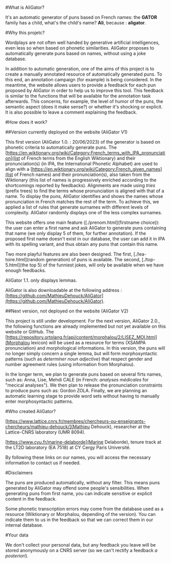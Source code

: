 #What is AliGator?

It's an automatic generator of puns based on French names: the **GATOR** family has a child, what's the child's name? **Ali**, because : **aligator**. 

#Why this projetc?

Wordplays are not often well handed by generative artificial intelligences, even less so when based on phonetic similarities. AliGator proposes to automatically generate puns based on names, without using a joke database. 

In addition to automatic generation, one of the aims of this project is to create a manually annotated resource of automatically generated puns. To this end, an annotation campaign (for example) is being considered. In the meantime, the website allows users to provide a feedback for each pun proposed by AliGator in order to help us to improve this tool. This feedback is similar to the functions that will be available for the annotation task afterwards. This concerns, for example, the level of humor of the puns, the semantic aspect (does it make sense?) or whether it's shocking or explicit. It is also possible to leave a comment explaining the feedback. 

#How does it work?

##Version currently deployed on the website (AliGator V1)

This first version (AliGator 1.0. : 20/06/2023) of the generator is based on phonetic criteria to automatically generate puns. The [https://en.wiktionary.org/wiki/Category:French_terms_with_IPA_pronunciation](list of French terms from the English Wiktionary) and their pronunciation(s) (in IPA, the International Phonetic Alphabet) are used to align with a  [https://en.wiktionary.org/wiki/Category:French_given_names](list of French names) and their pronunciation(s), also taken from the Wiktionary (this list of names is progressively enriched according to the shortcomings reported by feedbacks). Alignments are made using _tries_ (prefix trees) to find the terms whose pronunciation is aligned with that of a name. To display the puns, AliGator identifies and shows the names whose pronunciation in French matches the rest of the term. To achieve this, we applied a list of rules that generate surnames with different levels of complexity. AliGator randomly displays one of the less complex surnames.

This website offers one main feature ([./prenom.html](firstname choice)): the user can enter a first name and ask AliGator to generate puns containing that name (we only display 5 of them, for further annotation). If the proposed first name doesn't exist in our database, the user can add it in IPA with its spelling variant, and thus obtain any puns that contain this name. 

Two more playful features are also been designed. The first, [./lea-toire.html](random generation)  of puns is available. The second, [./top-5.html](the top 5) of the funniest jokes, will only be available when we have enough feedbacks.

AliGator 1.1. only displays lemmas. 

AliGator is also downloadable at the following address : [https://github.com/MathieuDehouck/AliGator](https://github.com/MathieuDehouck/AliGator).

##Next version, not deployed on the website (AliGator V2)

This project is still under development. For the next version, AliGator 2.0., the following functions are already implemented but not yet available on this website or GitHub. The [https://repository.ortolang.fr/api/content/morphalou/2/LISEZ_MOI.html](Morphalou lexicon) will be used as a resource for terms (XSAMPA pronunciation) and morphological informations. In this version, the puns will no longer simply concern a single lemma, but will form morphosyntactic patterns (such as _determiner_ _noun_ _adjective_) that respect gender and number agreement rules (using information from Morphalou).

In the longer term, we plan to generate puns based on several firts names, such as: Anna, Lise, Mehdi CALE (in French: _analyses médicales_ for "mecical analyses"). We then plan to release the pronunciation constraints to produce puns such as: Gordon ZOLA. Finally, we are planning an automatic learning stage to provide word sets without having to manually enter morphosyntactic patterns.

#Who created AliGator?

[https://www.lattice.cnrs.fr/membres/chercheurs-ou-enseignants-chercheurs/mathieu-dehouck/](Mathieu Dehouck), researcher at the Lattice-CNRS laboratory (UMR 8094).

[https://www.cyu.fr/marine-delaborde](Marine Delaborde), tenure track at the LT2D laboratory (EA 7518) at CY Cergy Paris Université.

By following these links on our names, you will access the necessary information to contact us if needed.

#Disclaimers

The puns are produced automatically, without any filter. This means puns generated by AliGator may offend some people's sensibilities. When generating puns from first name, you can indicate sensitive or explicit content in the feedback.

Some phonetic transcription errors may come from the database used as a resource (Wiktionary or Morphalou, depending of the version). You can indicate them to us in the feedback so that we can correct them in our internal database.

#Your data

We don't collect your personal data, but any feedback you leave will be stored anonymously on a CNRS server (so we can't rectify a feedback _a posteriori_).
